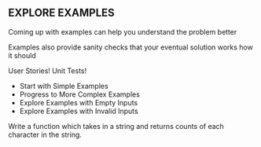 ## EXPLORE EXAMPLES

Coming up with examples can help you understand the problem better

Examples also provide sanity checks that your eventual solution works how it should

User Stories! Unit Tests!

- Start with Simple Examples
- Progress to More Complex Examples
- Explore Examples with Empty Inputs
- Explore Examples with Invalid Inputs

Write a function which takes in a string and returns counts of each character in the string.
